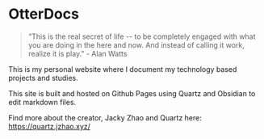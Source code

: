 # OtterDocs

> “This is the real secret of life -- to be completely engaged with what you are doing in the here and now. And instead of calling it work, realize it is play." - Alan Watts

This is my personal website where I document my technology based projects and studies. 



This site is built and hosted on Github Pages using Quartz and Obsidian to edit markdown files. 

Find more about the creator, Jacky Zhao and Quartz here:  https://quartz.jzhao.xyz/
